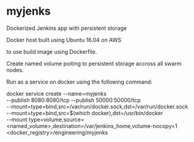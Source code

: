 # myjenks 
Dockerized Jenkins app with persistent storage

Docker host built using Ubuntu 16.04 on AWS

to use build image using Dockerfile.

Create named volume poiting to persistent storage accross all swarm nodes.

Run as a service on docker using the following command:

docker service create --name=myjenks \
	--publish 8080:8080/tcp --publish 50000:50000/tcp \
	--mount=type=bind,src=/var/run/docker.sock,dst=/var/run/docker.sock \
	--mount=type=bind,src=$(which docker),dst=/usr/bin/docker \
	--mount type=volume,source=<named_volume>,destination=/var/jenkins_home,volume-nocopy=1 \
	<docker_registry>/engineering/myjenks
